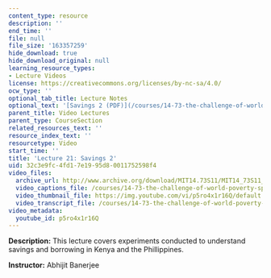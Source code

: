 ```yaml
---
content_type: resource
description: ''
end_time: ''
file: null
file_size: '163357259'
hide_download: true
hide_download_original: null
learning_resource_types:
- Lecture Videos
license: https://creativecommons.org/licenses/by-nc-sa/4.0/
ocw_type: ''
optional_tab_title: Lecture Notes
optional_text: '[Savings 2 (PDF)](/courses/14-73-the-challenge-of-world-poverty-spring-2011/resources/mit14_73s11_lec21_slides)'
parent_title: Video Lectures
parent_type: CourseSection
related_resources_text: ''
resource_index_text: ''
resourcetype: Video
start_time: ''
title: 'Lecture 21: Savings 2'
uid: 32c3e9fc-4fd1-7e19-95d8-0011752598f4
video_files:
  archive_url: http://www.archive.org/download/MIT14.73S11/MIT14_73S11_lec21_300k.mp4
  video_captions_file: /courses/14-73-the-challenge-of-world-poverty-spring-2011/82fa21510a4b575995a818525e3345f3_p5ro4x1r16Q.vtt
  video_thumbnail_file: https://img.youtube.com/vi/p5ro4x1r16Q/default.jpg
  video_transcript_file: /courses/14-73-the-challenge-of-world-poverty-spring-2011/e0c55f40777cc76b2048deb96dab4cb2_p5ro4x1r16Q.pdf
video_metadata:
  youtube_id: p5ro4x1r16Q
---
```


**Description:** This lecture covers experiments conducted to understand savings and borrowing in Kenya and the Phillippines.

**Instructor:** Abhijit Banerjee

